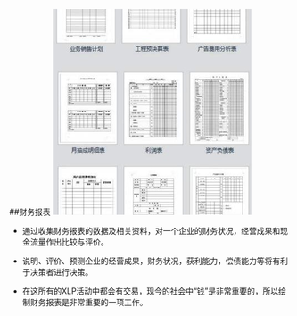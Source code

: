 ##财务报表
![0](../assets/activity_result/financial_statement/00.jpg)

- 通过收集财务报表的数据及相关资料，对一个企业的财务状况，经营成果和现金流量作出比较与评价。

- 说明、评价、预测企业的经营成果，财务状况，获利能力，偿债能力等将有利于决策者进行决策。

- 在这所有的XLP活动中都会有交易，现今的社会中“钱”是非常重要的，所以绘制财务报表是非常重要的一项工作。
